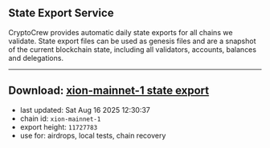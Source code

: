## State Export Service
CryptoCrew provides automatic daily state exports for all chains we validate. State export files can be used as genesis files and are a snapshot of the current blockchain state, including all validators, accounts, balances and delegations.

---
**Download: [xion-mainnet-1 state export](https://dl-eu2.ccvalidators.com/SERVICE/xion/xion-mainnet-1_export_11727783.json)**
---

- last updated: Sat Aug 16 2025 12:30:37
- chain id: `xion-mainnet-1`
- export height: `11727783`
- use for: airdrops, local tests, chain recovery
